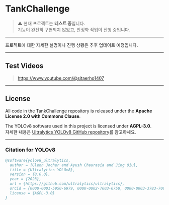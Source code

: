 # TankChallenge

> ⚠️ 현재 프로젝트는 **테스트 중**입니다.  
> 기능이 완전히 구현되지 않았고, 안정화 작업이 진행 중입니다.

---

프로젝트에 대한 자세한 설명이나 진행 상황은 추후 업데이트 예정입니다.

---

## Test Videos

> https://www.youtube.com/@sitaerho1407

---

## License

All code in the TankChallenge repository is released under the **Apache License 2.0 with Commons Clause**.

The YOLOv8 software used in this project is licensed under **AGPL-3.0**.  
자세한 내용은 [Ultralytics YOLOv8 GitHub repository](https://github.com/ultralytics/ultralytics)를 참고하세요.

---

### Citation for YOLOv8

```bibtex
@software{yolov8_ultralytics,
  author = {Glenn Jocher and Ayush Chaurasia and Jing Qiu},
  title = {Ultralytics YOLOv8},
  version = {8.0.0},
  year = {2023},
  url = {https://github.com/ultralytics/ultralytics},
  orcid = {0000-0001-5950-6979, 0000-0002-7603-6750, 0000-0003-3783-7069},
  license = {AGPL-3.0}
}
